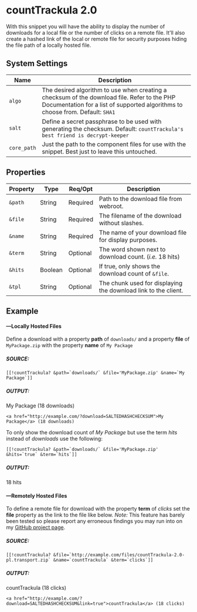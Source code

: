 # countTrackula 2.0
With this snippet you will have the ability to display the number of downloads for a local file or the number of clicks on a remote file. It'll also create a hashed link of the local or remote file for security purposes hiding the file path of a locally hosted file.

## System Settings
| Name | Description |
|--|--|
| `algo` | The desired algorithm to use when creating a checksum of the download file. Refer to the PHP Documentation for a list of supported algorithms to choose from. Default: `SHA1` |
| `salt` | Define a secret passphrase to be used with generating the checksum. Default: `countTrackula's best friend is decrypt-keeper` |
| `core_path` | Just the path to the component files for use with the snippet. Best just to leave this untouched. |


## Properties
| Property | Type | Req/Opt | Description |
|--|--|--|--|
| `&path` | String | Required | Path to the download file from webroot.
| `&file` | String | Required | The filename of the download without slashes. |
| `&name` | String | Required | The name of your download file for display purposes. |
| `&term` | String | Optional | The word shown next to download count. (*i.e.* 18 hits) |
| `&hits` | Boolean | Optional | If true, only shows the download count of `&file`. |
| `&tpl` | String | Optional | The chunk used for displaying the download link to the client. |


## Example

#### &mdash;Locally Hosted Files
Define a download with a property **path** of `downloads/` and a property **file** of `MyPackage.zip` with the property **name** of `My Package`

##### **SOURCE**:

    [[!countTrackula? &path=`downloads/` &file='MyPackage.zip' &name=`My Package`]]

##### **OUTPUT**:
My Package (18 downloads)

    <a href="http://example.com/?download=SALTEDHASHCHECKSUM">My Package</a> (18 downloads)
To only show the download count of *My Package*  but use the term *hits* instead of *downloads* use the following:

    [[!countTrackula? &path=`downloads/` &file='MyPackage.zip' &hits=`true` &term=`hits`]]
##### OUTPUT:
18 hits


#### &mdash;Remotely Hosted Files
To define a remote file for download with the property **term** of *clicks* set the **file** property as the link to the file like below. *Note:* This feature has barely been tested so please report any erroneous findings you may run into on my [GitHub project page](https://github.com/daemondevin/countTrackula).
##### SOURCE:

    [[!countTrackula? &file=`http://example.com/files/countTrackula-2.0-pl.transport.zip` &name=`countTrackula` &term=`clicks`]]
##### OUTPUT:
countTrackula (18 clicks)

    <a href="http://example.com/?download=SALTEDHASHCHECKSUM&link=true">countTrackula</a> (18 clicks)
